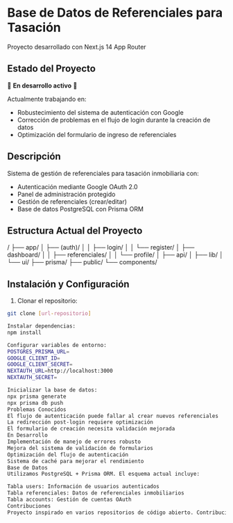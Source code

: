# Base de Datos de Referenciales para Tasación
Proyecto desarrollado con Next.js 14 App Router

## Estado del Proyecto
🚧 **En desarrollo activo** 🚧

Actualmente trabajando en:
- Robustecimiento del sistema de autenticación con Google
- Corrección de problemas en el flujo de login durante la creación de datos
- Optimización del formulario de ingreso de referenciales

## Descripción
Sistema de gestión de referenciales para tasación inmobiliaria con:
- Autenticación mediante Google OAuth 2.0
- Panel de administración protegido
- Gestión de referenciales (crear/editar)
- Base de datos PostgreSQL con Prisma ORM

## Estructura Actual del Proyecto
/ ├── app/ │ ├── (auth)/ │ │ ├── login/ │ │ └── register/ │ ├── dashboard/ │ │ ├── referenciales/ │ │ └── profile/ │ ├── api/ │ ├── lib/ │ └── ui/ ├── prisma/ ├── public/ └── components/


## Instalación y Configuración

1. Clonar el repositorio:
```bash
git clone [url-repositorio]

Instalar dependencias:
npm install

Configurar variables de entorno:
POSTGRES_PRISMA_URL=
GOOGLE_CLIENT_ID=
GOOGLE_CLIENT_SECRET=
NEXTAUTH_URL=http://localhost:3000
NEXTAUTH_SECRET=

Inicializar la base de datos:
npx prisma generate
npx prisma db push
Problemas Conocidos
El flujo de autenticación puede fallar al crear nuevos referenciales
La redirección post-login requiere optimización
El formulario de creación necesita validación mejorada
En Desarrollo
Implementación de manejo de errores robusto
Mejora del sistema de validación de formularios
Optimización del flujo de autenticación
Sistema de caché para mejorar el rendimiento
Base de Datos
Utilizamos PostgreSQL + Prisma ORM. El esquema actual incluye:

Tabla users: Información de usuarios autenticados
Tabla referenciales: Datos de referenciales inmobiliarios
Tabla accounts: Gestión de cuentas OAuth
Contribuciones
Proyecto inspirado en varios repositorios de código abierto. Contribuciones son bienvenidas mediante pull requests. ```